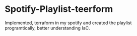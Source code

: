 # Spotify-Playlist-teerform
Implemented, terraform in my spotify and created the playlist programtically, better understanding IaC.
